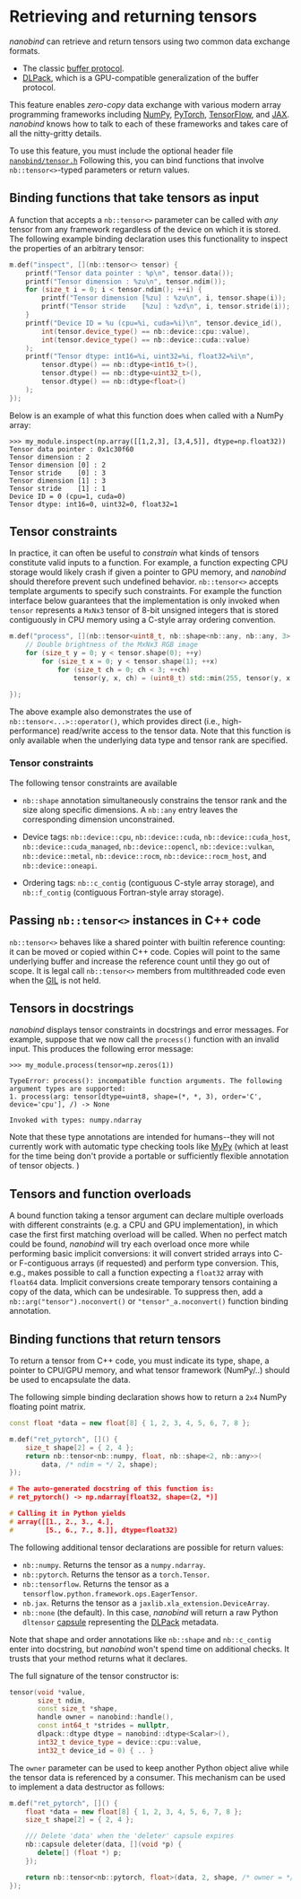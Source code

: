 # Retrieving and returning tensors

_nanobind_ can retrieve and return tensors using two common data exchange
formats.

- The classic [buffer protocol](https://docs.python.org/3/c-api/buffer.html).
- [DLPack](https://github.com/dmlc/dlpack), which is a GPU-compatible
  generalization of the buffer protocol.

This feature enables _zero-copy_ data exchange with various modern array
programming frameworks including [NumPy](https://numpy.org),
[PyTorch](https://pytorch.org), [TensorFlow](https://www.tensorflow.org), and
[JAX](https://jax.readthedocs.io). _nanobind_ knows how to talk to each of
these frameworks and takes care of all the nitty-gritty details.

To use this feature, you must include the optional header file
[`nanobind/tensor.h`](https://github.com/wjakob/nanobind/blob/master/include/nanobind/tensor.h)
Following this, you can bind functions that involve `nb::tensor<>`-typed
parameters or return values.

## Binding functions that take tensors as input

A function that accepts a `nb::tensor<>` parameter can be called with *any*
tensor from any framework regardless of the device on which it is stored. The
following example binding declaration uses this functionality to inspect the
properties of an arbitrary tensor:

```cpp
m.def("inspect", [](nb::tensor<> tensor) {
    printf("Tensor data pointer : %p\n", tensor.data());
    printf("Tensor dimension : %zu\n", tensor.ndim());
    for (size_t i = 0; i < tensor.ndim(); ++i) {
        printf("Tensor dimension [%zu] : %zu\n", i, tensor.shape(i));
        printf("Tensor stride    [%zu] : %zd\n", i, tensor.stride(i));
    }
    printf("Device ID = %u (cpu=%i, cuda=%i)\n", tensor.device_id(),
        int(tensor.device_type() == nb::device::cpu::value),
        int(tensor.device_type() == nb::device::cuda::value)
    );
    printf("Tensor dtype: int16=%i, uint32=%i, float32=%i\n",
        tensor.dtype() == nb::dtype<int16_t>(),
        tensor.dtype() == nb::dtype<uint32_t>(),
        tensor.dtype() == nb::dtype<float>()
    );
});
```

Below is an example of what this function does when called with a NumPy array:
```pycon
>>> my_module.inspect(np.array([[1,2,3], [3,4,5]], dtype=np.float32))
Tensor data pointer : 0x1c30f60
Tensor dimension : 2
Tensor dimension [0] : 2
Tensor stride    [0] : 3
Tensor dimension [1] : 3
Tensor stride    [1] : 1
Device ID = 0 (cpu=1, cuda=0)
Tensor dtype: int16=0, uint32=0, float32=1
```

## Tensor constraints

In practice, it can often be useful to *constrain* what kinds of tensors
constitute valid inputs to a function. For example, a function expecting CPU
storage would likely crash if given a pointer to GPU memory, and _nanobind_
should therefore prevent such undefined behavior. `nb::tensor<>` accepts
template arguments to specify such constraints. For example the function
interface below guarantees that the implementation is only invoked when
`tensor` represents a `MxNx3` tensor of 8-bit unsigned integers that is
stored contiguously in CPU memory using a C-style array ordering convention.

```cpp
m.def("process", [](nb::tensor<uint8_t, nb::shape<nb::any, nb::any, 3>, nb::c_contig, nb::device::cpu> tensor) {
    // Double brightness of the MxNx3 RGB image
    for (size_t y = 0; y < tensor.shape(0); ++y)
        for (size_t x = 0; y < tensor.shape(1); ++x)
            for (size_t ch = 0; ch < 3; ++ch)
                tensor(y, x, ch) = (uint8_t) std::min(255, tensor(y, x, ch) * 2);

});
```

The above example also demonstrates the use of `nb::tensor<...>::operator()`,
which provides direct (i.e., high-performance) read/write access to the tensor
data. Note that this function is only available when the underlying data type
and tensor rank are specified.

### Tensor constraints

The following tensor constraints are available

- `nb::shape` annotation simultaneously constrains the tensor rank and
  the size along specific dimensions. A `nb::any` entry leaves the
  corresponding dimension unconstrained.

- Device tags: `nb::device::cpu`, `nb::device::cuda`, `nb::device::cuda_host`,
  `nb::device::cuda_managed`, `nb::device::opencl`, `nb::device::vulkan`,
  `nb::device::metal`, `nb::device::rocm`, `nb::device::rocm_host`, and
  `nb::device::oneapi`.

- Ordering tags: `nb::c_contig` (contiguous C-style array storage),
  and `nb::f_contig` (contiguous Fortran-style array storage).

## Passing `nb::tensor<>` instances in C++ code

`nb::tensor<>` behaves like a shared pointer with builtin reference
counting: it can be moved or copied within C++ code. Copies will point to
the same underlying buffer and increase the reference count until they go
out of scope. It is legal call `nb::tensor<>` members from multithreaded
code even when the
[GIL](https://wiki.python.org/moin/GlobalInterpreterLock) is not held.

## Tensors in docstrings

_nanobind_ displays tensor constraints in docstrings and error messages.
For example, suppose that we now call the `process()` function with an
invalid input. This produces the following error message:

```pycon
>>> my_module.process(tensor=np.zeros(1))

TypeError: process(): incompatible function arguments. The following argument types are supported:
1. process(arg: tensor[dtype=uint8, shape=(*, *, 3), order='C', device='cpu'], /) -> None

Invoked with types: numpy.ndarray
```

Note that these type annotations are intended for humans--they will not
currently work with automatic type checking tools like
[MyPy](https://mypy.readthedocs.io/en/stable/) (which at least for the time
being don't provide a portable or sufficiently flexible annotation of tensor
objects. )

## Tensors and function overloads

A bound function taking a tensor argument can declare multiple overloads
with different constraints (e.g. a CPU and GPU implementation), in which
case the first first matching overload will be called. When no perfect
match could be found, _nanobind_ will try each overload once more while
performing basic implicit conversions: it will convert strided arrays into
C- or F-contiguous arrays (if requested) and perform type conversion. This,
e.g., makes possible to call a function expecting a `float32` array with
`float64` data. Implicit conversions create temporary tensors containing a
copy of the data, which can be undesirable. To suppress then, add a
`nb::arg("tensor").noconvert()` or `"tensor"_a.noconvert()` function
binding annotation.


## Binding functions that return tensors

To return a tensor from C++ code, you must indicate its type, shape, a pointer
to CPU/GPU memory, and what tensor framework (NumPy/..) should be used to
encapsulate the data.

The following simple binding declaration shows how to return a `2x4` NumPy
floating point matrix.

```cpp
const float *data = new float[8] { 1, 2, 3, 4, 5, 6, 7, 8 };

m.def("ret_pytorch", []() {
    size_t shape[2] = { 2, 4 };
    return nb::tensor<nb::numpy, float, nb::shape<2, nb::any>>(
        data, /* ndim = */ 2, shape);
});

# The auto-generated docstring of this function is:
# ret_pytorch() -> np.ndarray[float32, shape=(2, *)]

# Calling it in Python yields
# array([[1., 2., 3., 4.],
#        [5., 6., 7., 8.]], dtype=float32)
```

The following additional tensor declarations are possible for return values:

- `nb::numpy`. Returns the tensor as a `numpy.ndarray`.
- `nb::pytorch`. Returns the tensor as a `torch.Tensor`.
- `nb::tensorflow`. Returns the tensor as a `tensorflow.python.framework.ops.EagerTensor`.
- `nb.jax`. Returns the tensor as a `jaxlib.xla_extension.DeviceArray`.
- `nb::none` (the default). In this case, _nanobind_ will return a raw Python
  `dltensor` [capsule](https://docs.python.org/3/c-api/capsule.html)
  representing the [DLPack](https://github.com/dmlc/dlpack) metadata.

Note that shape and order annotations like `nb::shape` and `nb::c_contig`
enter into docstring, but _nanobind_ won't spend time on additional checks. It
trusts that your method returns what it declares.

The full signature of the tensor constructor is:
```cpp
tensor(void *value,
       size_t ndim,
       const size_t *shape,
       handle owner = nanobind::handle(),
       const int64_t *strides = nullptr,
       dlpack::dtype dtype = nanobind::dtype<Scalar>(),
       int32_t device_type = device::cpu::value,
       int32_t device_id = 0) { .. }
```

The `owner` parameter can be used to keep another Python object alive while
the tensor data is referenced by a consumer. This mechanism can be used to
implement a data destructor as follows:


```cpp
m.def("ret_pytorch", []() {
    float *data = new float[8] { 1, 2, 3, 4, 5, 6, 7, 8 };
    size_t shape[2] = { 2, 4 };

    /// Delete 'data' when the 'deleter' capsule expires
    nb::capsule deleter(data, [](void *p) {
       delete[] (float *) p;
    });

    return nb::tensor<nb::pytorch, float>(data, 2, shape, /* owner = */ deleter);
});
```
